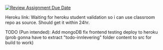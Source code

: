 [![Review Assignment Due Date](https://classroom.github.com/assets/deadline-readme-button-24ddc0f5d75046c5622901739e7c5dd533143b0c8e959d652212380cedb1ea36.svg)](https://classroom.github.com/a/9O-uluRb)


Heroku link:
Waiting for heroku student validation so i can use classroom repo as source. Should get it within 24hr.

TODO (Pun intended): 
Add mongoDB
fix frontend testing
deploy to heroku (prob gonna have to extract "todo-innlevering" folder content to src for build to work)